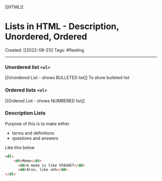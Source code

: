 [[HTML]]

# Lists in HTML - Description, Unordered, Ordered
Created:  [[2022-08-21]]
Tags: #fleeting 

---
### Unordered list `<ul>`
[[Unordered List - shows BULLETED list]]
To show bulleted list


### Ordered lists `<ol>`
[[Ordered List - shows NUMBERED list]]



### Description Lists
Purpose of this is to make either
- terms and definitions
- questions and answers


Like this below
```HTML
<dl>
    <dt>Meme</dt>
      <dd>A meme is like SPAGHET</dd>
      <dd>Also, like uhh</dd>
</dl>
```












